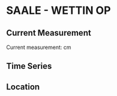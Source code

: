# SAALE - WETTIN OP

## Current Measurement

Current measurement: <Value topic="rivers/pegel-online/SAALE/WETTIN OP/measurementValue"/> cm

## Time Series

<TimeSeries topic="rivers/pegel-online/SAALE/WETTIN OP/measurementValue" period="week" />

## Location

<WorldMap>
  <Marker lat="51.58260701125682" lon="11.795328187012027" labelTopic="rivers/pegel-online/SAALE/WETTIN OP" />
</WorldMap>
